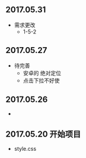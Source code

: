 


## 2017.05.31 
  + 需求更改
      - 1-5-2

## 2017.05.27 
  + 待完善
      - 安卓的 绝对定位
      - 点击下拉不好使

## 2017.05.26 
  + 
## 2017.05.20 开始项目
  + style.css
   

 


